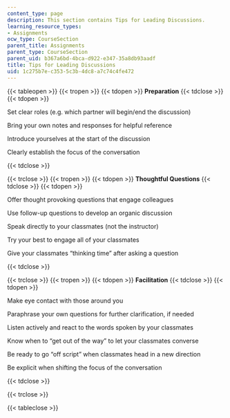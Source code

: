 ```yaml
---
content_type: page
description: This section contains Tips for Leading Discussions.
learning_resource_types:
- Assignments
ocw_type: CourseSection
parent_title: Assignments
parent_type: CourseSection
parent_uid: b367a6bd-4bca-d922-e347-35a8db93aadf
title: Tips for Leading Discussions
uid: 1c275b7e-c353-5c3b-4dc8-a7c74c4fe472
---
```


{{< tableopen >}}
{{< tropen >}}
{{< tdopen >}}
**Preparation**
{{< tdclose >}}
{{< tdopen >}}


Set clear roles (e.g. which partner will begin/end the discussion)

Bring your own notes and responses for helpful reference

Introduce yourselves at the start of the discussion

Clearly establish the focus of the conversation


{{< tdclose >}}

{{< trclose >}}
{{< tropen >}}
{{< tdopen >}}
**Thoughtful Questions**
{{< tdclose >}}
{{< tdopen >}}


Offer thought provoking questions that engage colleagues

Use follow-up questions to develop an organic discussion

Speak directly to your classmates (not the instructor)

Try your best to engage all of your classmates

Give your classmates “thinking time” after asking a question


{{< tdclose >}}

{{< trclose >}}
{{< tropen >}}
{{< tdopen >}}
**Facilitation**
{{< tdclose >}}
{{< tdopen >}}


Make eye contact with those around you

Paraphrase your own questions for further clarification, if needed

Listen actively and react to the words spoken by your classmates

Know when to “get out of the way” to let your classmates converse

Be ready to go “off script” when classmates head in a new direction

Be explicit when shifting the focus of the conversation


{{< tdclose >}}

{{< trclose >}}

{{< tableclose >}}